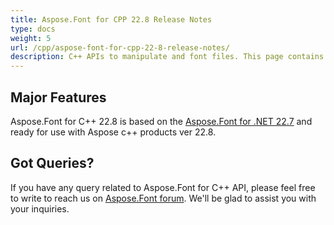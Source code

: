 ```yaml
---
title: Aspose.Font for CPP 22.8 Release Notes
type: docs
weight: 5
url: /cpp/aspose-font-for-cpp-22-8-release-notes/
description: C++ APIs to manipulate and font files. This page contains new Aspose.Font for C++ features, enhancement, and bug fixes in 2023, version 22.8.
---
```


## Major Features

Aspose.Font for C++ 22.8  is based on the [Aspose.Font for .NET 22.7](/font/net/aspose-font-for-net-22-7-release-notes/) and ready for use with Aspose c++ products ver 22.8.

## Got Queries?
If you have any query related to Aspose.Font for C++ API, please feel free to write to reach us on [Aspose.Font forum](https://forum.aspose.com/c/font/). We'll be glad to assist you with your inquiries.
